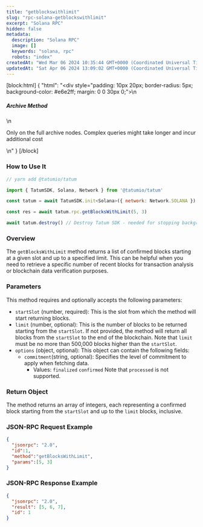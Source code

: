 ```yaml
---
title: "getblockswithlimit"
slug: "rpc-solana-getblockswithlimit"
excerpt: "Solana RPC"
hidden: false
metadata: 
  description: "Solana RPC"
  image: []
  keywords: "solana, rpc"
  robots: "index"
createdAt: "Wed Mar 06 2024 10:35:44 GMT+0000 (Coordinated Universal Time)"
updatedAt: "Sat Apr 06 2024 13:09:02 GMT+0000 (Coordinated Universal Time)"
---
```

[block:html]
{
  "html": "<div style=\"padding: 10px 20px; border-radius: 5px; background-color: #e6e2ff; margin: 0 0 30px 0;\">\n  <h5>Archive Method</h5>\n  <p>Only on the full archive nodes. Complex queries might take longer and incur additional cost</p>\n</div>"
}
[/block]


### How to Use It



```javascript
// yarn add @tatumio/tatum

import { TatumSDK, Solana, Network } from '@tatumio/tatum'

const tatum = await TatumSDK.init<Solana>({ network: Network.SOLANA })

const res = await tatum.rpc.getBlocksWithLimit(5, 3)

await tatum.destroy() // Destroy Tatum SDK - needed for stopping background jobs
```



### Overview

The `getBlocksWithLimit` method returns a list of confirmed blocks starting at a given slot and up to a specified limit. This can be helpful when you need to retrieve a specific number of recent blocks for transaction analysis or blockchain data verification purposes.

### Parameters

This method requires and optionally accepts the following parameters:

- `startSlot` (number, required): This is the slot from which the method will start returning blocks.
- `limit` (number, optional): This is the number of blocks to be returned starting from the `startSlot`. If not provided, the method will return all blocks from the `startSlot` to the end of the blockchain. Note that `limit` must be no more than 500,000 blocks higher than the `startSlot`.
- `options` (object, optional): This object can contain the following fields:
  - `commitment`(string, optional): Specifies the level of commitment to apply when fetching data.
    - Values: `finalized` `confirmed` Note that `processed` is not supported.

### Return Object

The method returns an array of integers, each representing a confirmed block starting from the `startSlot` and up to the `limit` blocks, inclusive.

### JSON-RPC Request Example

```json
{
  "jsonrpc": "2.0",
  "id":1,
  "method":"getBlocksWithLimit",
  "params":[5, 3]
}
```

### JSON-RPC Response Example

```json
{
  "jsonrpc": "2.0",
  "result": [5, 6, 7],
  "id": 1
}
```
